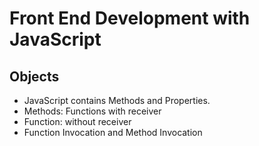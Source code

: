 # Front End Development with JavaScript

## Objects
- JavaScript contains Methods and Properties.
- Methods: Functions with receiver
- Function: without receiver
- Function Invocation and Method Invocation

